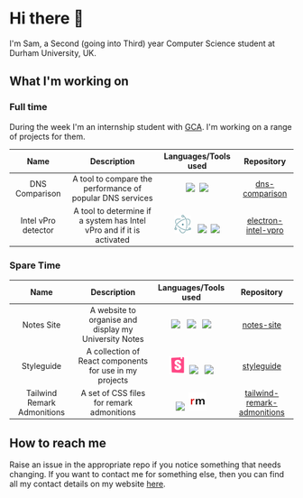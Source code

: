 # Hi there 👋

I'm Sam, a Second (going into Third) year Computer Science student at Durham University, UK.

## What I'm working on

### Full time

During the week I'm an internship student with [GCA](https://www.globalcyberalliance.org/). I'm working on a range of projects for them.

|        Name         |                              Description                              |                                                                                                                                                                                                                Languages/Tools used                                                                                                                                                                                                                 |                                 Repository                                 |
| :-----------------: | :-------------------------------------------------------------------: | :-------------------------------------------------------------------------------------------------------------------------------------------------------------------------------------------------------------------------------------------------------------------------------------------------------------------------------------------------------------------------------------------------------------------------------------------------: | :------------------------------------------------------------------------: |
|   DNS Comparison    |       A tool to compare the performance of popular DNS services       |                                                                                             [<img height="32" src="https://seeklogo.com/images/T/tailwind-css-logo-5AD4175897-seeklogo.com.png" />](https://tailwindcss.com)&nbsp; [<img height="32" src="https://upload.wikimedia.org/wikipedia/commons/8/8e/Nextjs-logo.svg" />](https://nextjs.org/)                                                                                             |      [dns-comparison](https://github.com/samrobbins85/dns-comparison)      |
| Intel vPro detector | A tool to determine if a system has Intel vPro and if it is activated | [<img height="32" src="https://raw.githubusercontent.com/alrra/browser-logos/6c1384c06c5e1c2a2b636bc3802d9a11e2e6bb54/src/electron/electron.svg">](https://www.electronjs.org/) &nbsp; [<img height="32" src="https://seeklogo.com/images/T/tailwind-css-logo-5AD4175897-seeklogo.com.png" />](https://tailwindcss.com/)&nbsp; [<img height="32" src="https://upload.wikimedia.org/wikipedia/commons/8/8e/Nextjs-logo.svg" />](https://nextjs.org/) | [electron-intel-vpro](https://github.com/samrobbins85/electron-intel-vpro) |

### Spare Time

|            Name             |                       Description                       |                                                                                                                                                                                                                Languages/Tools used                                                                                                                                                                                                                 |                                         Repository                                         |
| :-------------------------: | :-----------------------------------------------------: | :-------------------------------------------------------------------------------------------------------------------------------------------------------------------------------------------------------------------------------------------------------------------------------------------------------------------------------------------------------------------------------------------------------------------------------------------------: | :----------------------------------------------------------------------------------------: |
|         Notes Site          |  A website to organise and display my University Notes  |                                                    [<img height="32" src="https://mdx-logo.now.sh/" />](https://mdxjs.com/) &nbsp; [<img height="32" src="https://seeklogo.com/images/T/tailwind-css-logo-5AD4175897-seeklogo.com.png" />](https://tailwindcss.com/) &nbsp; [<img height="32" src="https://upload.wikimedia.org/wikipedia/commons/8/8e/Nextjs-logo.svg" />](https://nextjs.org/)                                                    |                  [notes-site](https://github.com/samrobbins85/notes-site)                  |
|         Styleguide          | A collection of React components for use in my projects | [<img height="32" src="https://raw.githubusercontent.com/vscode-icons/vscode-icons/72101ee333eca9219ac9a7c14d4834eef8e4c64b/icons/file_type_storybook.svg">](https://storybook.js.org/) [<img height="32" src="https://upload.wikimedia.org/wikipedia/commons/a/a7/React-icon.svg">](https://reactjs.org/) &nbsp; [<img height="32" src="https://seeklogo.com/images/T/tailwind-css-logo-5AD4175897-seeklogo.com.png" />](https://tailwindcss.com/) |                  [styleguide](https://github.com/samrobbins85/styleguide)                  |
| Tailwind Remark Admonitions |        A set of CSS files for remark admonitions        |                                                                          [<img height="32" src="https://seeklogo.com/images/T/tailwind-css-logo-5AD4175897-seeklogo.com.png" />](https://tailwindcss.com/) &nbsp;[<img height="32" src="https://raw.githubusercontent.com/vscode-icons/vscode-icons/master/icons/file_type_light_remark.svg" />](https://tailwindcss.com/)                                                                          | [tailwind-remark-admonitions](https://github.com/samrobbins85/tailwind-remark-admonitions) |

## How to reach me

Raise an issue in the appropriate repo if you notice something that needs changing. If you want to contact me for something else, then you can find all my contact details on my website [here](https://samrobbins.uk).
